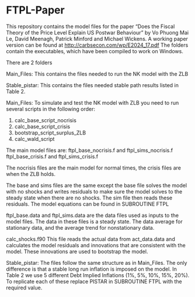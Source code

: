 # FTPL-Paper
This repository contains the model files for the paper “Does the Fiscal Theory of the Price Level Explain US Postwar Behaviour” by Vo Phuong Mai Le, David Meenagh, Patrick Minford and Michael Wickens. A working paper version can be found at http://carbsecon.com/wp/E2024_17.pdf
The folders contain the executables, which have been compiled to work on Windows. 

There are 2 folders

Main_Files: This contains the files needed to run the NK model with the ZLB

Stable_pistar: This contains the files needed stable path results listed in Table 2.

Main_Files:
To simulate and test the NK model with ZLB you need to run several scripts in the following order:
1.	calc_base_script_nocrisis
2.	calc_base_script_crisis
3.	bootstrap_script_surplus_ZLB
4.	calc_wald_script

The main model files are:
ftpl_base_nocrisis.f and ftpl_sims_nocrisis.f
ftpl_base_crisis.f and ftpl_sims_crisis.f

The nocrisis files are the main model for normal times, the crisis files are when the ZLB holds. 

The base and sims files are the same except the base file solves the model with no shocks and writes residuals to make sure the model solves to the steady state when there are no shocks. The sim file then reads these residuals. The model equations can be found in SUBROUTINE FTPL

ftpl_base.data and ftpl_sims.data are the data files used as inputs to the model files. The data in these files is a steady state. The data average for stationary data, and the average trend for nonstationary data. 

calc_shocks.f90
This file reads the actual data from act_data.data and calculates the model residuals and innovations that are consistent with the model. These innovations are used to bootstrap the model. 

Stable_pistar:
The files follow the same structure as in Main_Files. The only difference is that a stable long run inflation is imposed on the model. In Table 2 we use 5 different Debt Implied Inflations (1%, 5%, 10%, 15%, 20%). To replicate each of these replace PISTAR in SUBROUTINE FTPL with the required value. 

